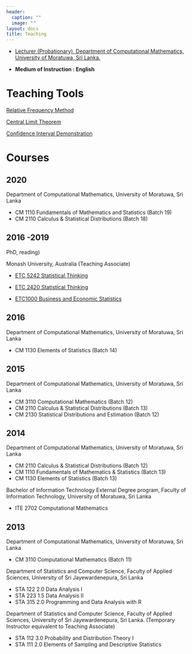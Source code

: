 ```yaml
---
header:
  caption: ""
  image: ""
layout: docs
title: Teaching
---
```


- [Lecturer (Probationary), Department of Computational Mathematics, University of Moratuwa, Sri Lanka.](https://uom.lk/staff/Talagala.PD.php) 

- **Medium of Instruction : English**

# Teaching Tools

[Relative Frequency Method]( https://pridiltal.shinyapps.io/Probability/)

[Central Limit Theorem](https://pridiltal.shinyapps.io/CLTapp/)

[Confidence Interval Demonstration](https://pridiltal.shinyapps.io/Confidence_Interval/)


# Courses

## 2020

Department of Computational Mathematics, University of Moratuwa, Sri Lanka

- CM 1110 Fundamentals of Mathematics and Statistics (Batch 19)
- CM 2110 Calculus & Statistical Distributions (Batch 18)

## 2016 -2019

PhD, reading)

Monash University, Australia (Teaching Associate)

- [ETC 5242 Statistical Thinking](https://www3.monash.edu/pubs/2019handbooks/units/ETC5242.html)

- [ETC 2420 Statistical Thinking](https://www3.monash.edu/pubs/2018handbooks/units/ETC2420.html)

- [ETC1000 Business and Economic Statistics](https://www3.monash.edu/pubs/2019handbooks/units/ETC1000.html)

## 2016

Department of Computational Mathematics, University of Moratuwa, Sri Lanka

- CM 1130 Elements of Statistics (Batch 14)

## 2015 

Department of Computational Mathematics, University of Moratuwa, Sri Lanka

- CM 3110 Computational Mathematics (Batch 12)
- CM 2110 Calculus & Statistical Distributions (Batch 13)
- CM 2130 Statistical Distributions and Estimation (Batch 12)

## 2014

Department of Computational Mathematics, University of Moratuwa, Sri Lanka

- CM 2110  Calculus & Statistical Distributions (Batch 12)
- CM 1110 Fundamentals of Mathematics & Statistics (Batch 13)
- CM 1130 Elements of Statistics (Batch 13)

Bachelor of Information Technology External Degree program, Faculty of
Information Technology, University of Moratuwa, Sri Lanka

- ITE 2702 Computational Mathematics

## 2013 

Department of Computational Mathematics, University of Moratuwa, Sri Lanka

-  CM 3110 Computational Mathematics (Batch 11)

Department of Statistics and Computer Science, Faculty of Applied Sciences, University of Sri Jayewardenepura, Sri Lanka

- STA 122 2.0 Data Analysis I
- STA 223 1.5 Data Analysis II
- STA 315 2.0 Programming and Data Analysis with R


Department of Statistics and Computer Science, Faculty of Applied Sciences, University of Sri Jayewardenepura, Sri Lanka. (Temporary Instructor equivalent to Teaching Associate)

- STA 112 3.0 Probability and Distribution Theory I 
- STA 111 2.0 Elements of Sampling and Descriptive Statistics 
